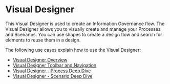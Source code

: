 # Visual Designer

This Visual Designer is used to create an Information Governance flow.
The Visual Designer allows you to visually create and manage your
Processes and Scenarios. You can use shapes to create a design flow and
search for elements to reuse them in a design.

The following use cases explain how to use the Visual Designer:

  - [Visual Designer
    Overview](Use%20the%20Visual%20Designer%20Overview.md)
  - [Visual Designer Toolbar and
    Navigation](Visual%20Designer%20Toolbar%20and.md)
  - [Visual Designer - Process Deep
    Dive](Visual%20Designer%20Process%20Deep.md)
  - [Visual Designer - Scenario Deep
    Dive](Visual%20Designer%20Scenario%20Deep.md)
